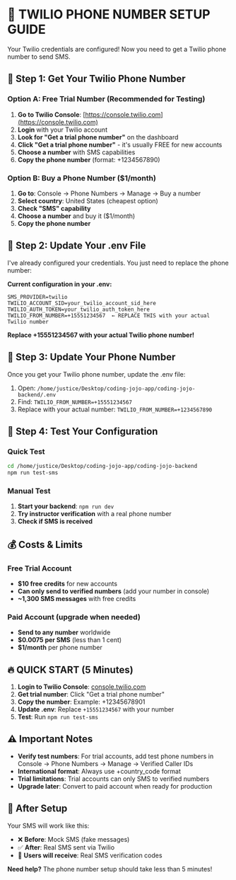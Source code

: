 # 🚀 TWILIO PHONE NUMBER SETUP GUIDE

Your Twilio credentials are configured! Now you need to get a Twilio phone number to send SMS.

## 📱 Step 1: Get Your Twilio Phone Number

### Option A: Free Trial Number (Recommended for Testing)
1. **Go to Twilio Console**: [https://console.twilio.com](https://console.twilio.com)
2. **Login** with your Twilio account
3. **Look for "Get a trial phone number"** on the dashboard
4. **Click "Get a trial phone number"** - it's usually FREE for new accounts
5. **Choose a number** with SMS capabilities
6. **Copy the phone number** (format: +1234567890)

### Option B: Buy a Phone Number ($1/month)
1. **Go to**: Console → Phone Numbers → Manage → Buy a number
2. **Select country**: United States (cheapest option)
3. **Check "SMS" capability**
4. **Choose a number** and buy it ($1/month)
5. **Copy the phone number**

## 🔧 Step 2: Update Your .env File

I've already configured your credentials. You just need to replace the phone number:

**Current configuration in your .env:**
```env
SMS_PROVIDER=twilio
TWILIO_ACCOUNT_SID=your_twilio_account_sid_here
TWILIO_AUTH_TOKEN=your_twilio_auth_token_here
TWILIO_FROM_NUMBER=+15551234567  ← REPLACE THIS with your actual Twilio number
```

**Replace +15551234567 with your actual Twilio phone number!**

## 📍 Step 3: Update Your Phone Number
Once you get your Twilio phone number, update the .env file:

1. Open: `/home/justice/Desktop/coding-jojo-app/coding-jojo-backend/.env`
2. Find: `TWILIO_FROM_NUMBER=+15551234567`
3. Replace with your actual number: `TWILIO_FROM_NUMBER=+1234567890`

## 🧪 Step 4: Test Your Configuration

### Quick Test
```bash
cd /home/justice/Desktop/coding-jojo-app/coding-jojo-backend
npm run test-sms
```

### Manual Test
1. **Start your backend**: `npm run dev`
2. **Try instructor verification** with a real phone number
3. **Check if SMS is received**

## 💰 Costs & Limits

### Free Trial Account
- **$10 free credits** for new accounts
- **Can only send to verified numbers** (add your number in console)
- **~1,300 SMS messages** with free credits

### Paid Account (upgrade when needed)
- **Send to any number** worldwide
- **$0.0075 per SMS** (less than 1 cent)
- **$1/month** per phone number

## 🔥 QUICK START (5 Minutes)

1. **Login to Twilio Console**: [console.twilio.com](https://console.twilio.com)
2. **Get trial number**: Click "Get a trial phone number"
3. **Copy the number**: Example: +12345678901
4. **Update .env**: Replace `+15551234567` with your number
5. **Test**: Run `npm run test-sms`

## ⚠️ Important Notes

- **Verify test numbers**: For trial accounts, add test phone numbers in Console → Phone Numbers → Manage → Verified Caller IDs
- **International format**: Always use +country_code format
- **Trial limitations**: Trial accounts can only SMS to verified numbers
- **Upgrade later**: Convert to paid account when ready for production

## 🎉 After Setup

Your SMS will work like this:
- ❌ **Before**: Mock SMS (fake messages)
- ✅ **After**: Real SMS sent via Twilio
- 🎯 **Users will receive**: Real SMS verification codes

**Need help?** The phone number setup should take less than 5 minutes!
